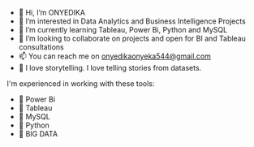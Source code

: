 - 👋 Hi, I’m ONYEDIKA
- 👀 I’m interested in Data Analytics and Business Intelligence Projects
- 🌱 I’m currently learning Tableau, Power Bi, Python and MySQL
- 💞️ I’m looking to collaborate on  projects and open for BI and Tableau consultations
- 📫 You can reach me on onyedikaonyeka544@gmail.com 
- 🌱   I love storytelling. I love telling stories from datasets. 
<!---
Dikachim/Dikachim is a ✨ special ✨ repository because its `README.md` (this file) appears on your GitHub profile.
You can click the Preview link to take a look at your changes.
--->
I'm experienced in working with these tools: 
- 👋  Power Bi
- 👋  Tableau
- 👋  MySQL 
- 👋  Python
- 👋  BIG DATA

